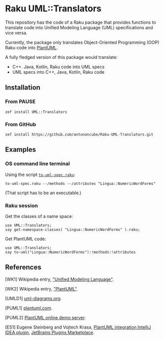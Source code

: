 # Raku UML::Translators

This repository has the code of a Raku package 
that provides functions to translate code into Unified Modeling Language (UML) specifications
and vice versa.

Currently, the package only translates Object-Oriented Programming (OOP) Raku code into 
[PlantUML](https://plantuml.com). 

A fully fledged version of this package would translate:
- C++. Java, Kotlin, Raku code into UML specs
- UML specs into C++, Java, Kotlin, Raku code

## Installation

### From PAUSE

```shell
zef install UML::Translators
```

### From GitHub

```
zef install https://github.com/antononcube/Raku-UML-Translators.git 
```

## Examples

### OS command line terminal

Using the script [`to-uml-spec.raku`](./examples/to-uml-spec.raku):

```shell
to-uml-spec.raku --/methods --/attributes "Lingua::NumericWordForms"
```

(That script has to be an executable.)

### Raku session

Get the classes of a name space:

```perl6
use UML::Translators;
say get-namespace-classes( "Lingua::NumericWordForms" ).raku;
```

Get PlantUML code:

```perl6
use UML::Translators;
say to-uml("Lingua::NumericWordForms"):!methods:!attributes
```

## References

[WK1] Wikipedia entry, 
["Unified Modeling Language"](https://en.wikipedia.org/wiki/Unified_Modeling_Language).

[WK2] Wikipedia entry,
["PlantUML"](https://en.wikipedia.org/wiki/PlantUML).

[UMLD1] [uml-diagrams.org](https://www.uml-diagrams.org).

[PUML1] [plantuml.com](https://plantuml.com).

[PUML2] [PlantUML online demo server](http://www.plantuml.com/plantuml).

[ES1] Eugene Steinberg and Vojtech Krasa,
[PlantUML integration IntelliJ IDEA plugin](https://plugins.jetbrains.com/plugin/7017-plantuml-integration),
[JetBrains Plugins Marketplace](https://plugins.jetbrains.com).
